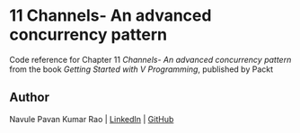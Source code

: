 # 11 Channels- An advanced concurrency pattern

Code reference for Chapter 11 *Channels- An advanced concurrency pattern* from the book *Getting Started with V Programming*, published by Packt

## Author

Navule Pavan Kumar Rao | [LinkedIn](https://www.linkedin.com/in/navule/) | [GitHub](https://www.github.com/windson)
